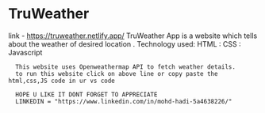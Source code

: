 # TruWeather     
link - https://truweather.netlify.app/
TruWeather App is a website which tells about the weather of desired location .
Technology used: HTML
               : CSS
               : Javascript

      This website uses Openweathermap API to fetch weather details.
      to run this website click on above line or copy paste the html,css,JS code in ur vs code

      HOPE U LIKE IT DONT FORGET TO APPRECIATE 
      LINKEDIN = "https://www.linkedin.com/in/mohd-hadi-5a4638226/"
